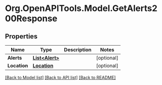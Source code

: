 # Org.OpenAPITools.Model.GetAlerts200Response

## Properties

Name | Type | Description | Notes
------------ | ------------- | ------------- | -------------
**Alerts** | [**List&lt;Alert&gt;**](Alert.md) |  | [optional] 
**Location** | [**Location**](Location.md) |  | [optional] 

[[Back to Model list]](../README.md#documentation-for-models) [[Back to API list]](../README.md#documentation-for-api-endpoints) [[Back to README]](../README.md)

